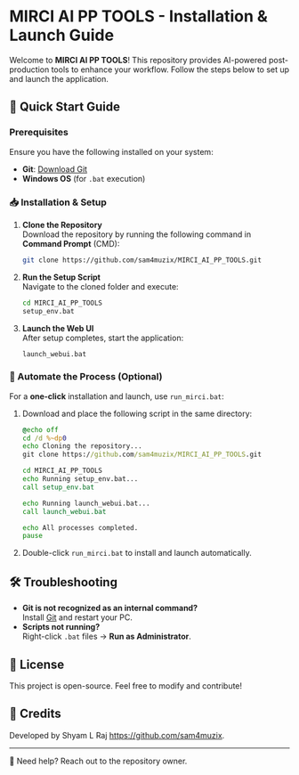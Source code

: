 # MIRCI AI PP TOOLS - Installation & Launch Guide

Welcome to **MIRCI AI PP TOOLS**! This repository provides AI-powered post-production tools to enhance your workflow. Follow the steps below to set up and launch the application.

## 🚀 Quick Start Guide

### Prerequisites
Ensure you have the following installed on your system:
- **Git**: [Download Git](https://git-scm.com/downloads)
- **Windows OS** (for `.bat` execution)

### 📥 Installation & Setup
1. **Clone the Repository**  
   Download the repository by running the following command in **Command Prompt** (CMD):
   ```sh
   git clone https://github.com/sam4muzix/MIRCI_AI_PP_TOOLS.git
   ```
   
2. **Run the Setup Script**  
   Navigate to the cloned folder and execute:
   ```sh
   cd MIRCI_AI_PP_TOOLS
   setup_env.bat
   ```

3. **Launch the Web UI**  
   After setup completes, start the application:
   ```sh
   launch_webui.bat
   ```

### 🔄 Automate the Process (Optional)
For a **one-click** installation and launch, use `run_mirci.bat`:
1. Download and place the following script in the same directory:
   ```bat
   @echo off
   cd /d %~dp0
   echo Cloning the repository...
   git clone https://github.com/sam4muzix/MIRCI_AI_PP_TOOLS.git

   cd MIRCI_AI_PP_TOOLS
   echo Running setup_env.bat...
   call setup_env.bat

   echo Running launch_webui.bat...
   call launch_webui.bat

   echo All processes completed.
   pause
   ```
2. Double-click `run_mirci.bat` to install and launch automatically.

## 🛠 Troubleshooting
- **Git is not recognized as an internal command?**  
  Install [Git](https://git-scm.com/downloads) and restart your PC.
- **Scripts not running?**  
  Right-click `.bat` files → **Run as Administrator**.

## 📜 License
This project is open-source. Feel free to modify and contribute!

## 🙌 Credits
Developed by Shyam L Raj https://github.com/sam4muzix.

---
📩 Need help? Reach out to the repository owner.

